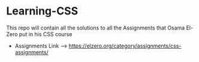 # Learning-CSS

This repo will contain all the solutions to all the Assignments that Osama El-Zero put in his CSS course

- Assignments Link -->  https://elzero.org/category/assignments/css-assignments/

